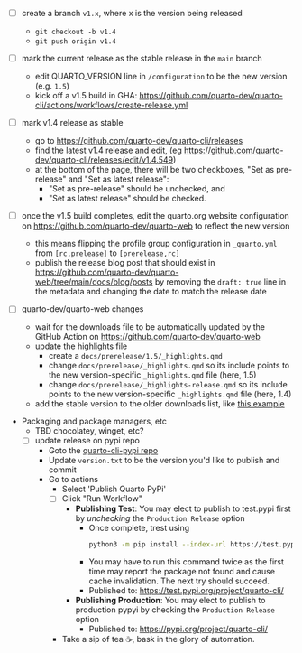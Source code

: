 - [ ] create a branch `v1.x`, where x is the version being released
  - `git checkout -b v1.4`
  - `git push origin v1.4`
- [ ] mark the current release as the stable release in the `main` branch
  - edit QUARTO_VERSION line in `/configuration` to be the new version (e.g. `1.5`)
  - kick off a v1.5 build in GHA: https://github.com/quarto-dev/quarto-cli/actions/workflows/create-release.yml
- [ ] mark v1.4 release as stable
  - go to https://github.com/quarto-dev/quarto-cli/releases
  - find the latest v1.4 release and edit, (eg https://github.com/quarto-dev/quarto-cli/releases/edit/v1.4.549)
  - at the bottom of the page, there will be two checkboxes, "Set as pre-release" and "Set as latest release":
    - "Set as pre-release" should be unchecked, and
    - "Set as latest release" should be checked.
- [ ] once the v1.5 build completes, edit the quarto.org website configuration on https://github.com/quarto-dev/quarto-web to reflect the new version
  - this means flipping the profile group configuration in `_quarto.yml` from `[rc,prelease]` to `[prerelease,rc]`
  - publish the release blog post that should exist in https://github.com/quarto-dev/quarto-web/tree/main/docs/blog/posts
    by removing the `draft: true` line in the metadata and changing the date to match the release date
- [ ] quarto-dev/quarto-web changes

  - wait for the downloads file to be automatically updated by the GitHub Action on https://github.com/quarto-dev/quarto-web
  - update the highlights file
    - create a `docs/prerelease/1.5/_highlights.qmd`
    - change `docs/prerelease/_highlights.qmd` so its include points to the new version-specific `_highlights.qmd` file (here, 1.5)
    - change `docs/prerelease/_highlights-release.qmd` so its include points to the new version-specific `_highlights.qmd` file (here, 1.4)
  - add the stable version to the older downloads list, like [this example](https://github.com/quarto-dev/quarto-web/commit/85ef62ec5036026d62d57f9cfb190d8b923b2d43)

- Packaging and package managers, etc
  - TBD chocolatey, winget, etc?
  - [ ] update release on pypi repo
    - Goto the [quarto-cli-pypi repo](https://github.com/quarto-dev/quarto-cli-pypi)
    - Update `version.txt` to be the version you'd like to publish and commit
    - Go to actions
      - Select 'Publish Quarto PyPi'
      - [ ] Click "Run Workflow"
        - **Publishing Test**: You may elect to publish to test.pypi first by _unchecking_ the `Production Release` option
          - Once complete, trest using
            ```bash
            python3 -m pip install --index-url https://test.pypi.org/ --extra-index-url https://pypi.org/ quarto-cli
            ```
          - You may have to run this command twice as the first time may report the package not found and cause cache invalidation. The next try should succeed.
          - Published to: <https://test.pypi.org/project/quarto-cli/>
        - **Publishing Production**: You may elect to publish to production pypyi by checking the `Production Release` option
          - Published to: <https://pypi.org/project/quarto-cli/>
      - Take a sip of tea ☕, bask in the glory of automation.
